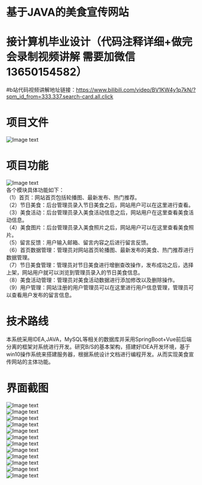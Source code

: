 # 基于JAVA的美食宣传网站 

#  接计算机毕业设计（代码注释详细+做完会录制视频讲解 需要加微信13650154582）  
#b站代码视频讲解地址链接：https://www.bilibili.com/video/BV1KW4y1p7kN/?spm_id_from=333.337.search-card.all.click
# 项目文件
![Image text](https://github.com/huoming123/foodmanagement/blob/main/%E9%A1%B9%E7%9B%AE%E6%88%AA%E5%9B%BE/%E9%A1%B9%E7%9B%AE%E6%96%87%E4%BB%B6.png)   
# 项目功能   
![Image text](https://github.com/huoming123/foodmanagement/blob/main/%E9%A1%B9%E7%9B%AE%E6%88%AA%E5%9B%BE/%E5%8A%9F%E8%83%BD%E5%9B%BE.png)  
各个模块具体功能如下：  
（1）首页：网站首页包括轮播图、最新发布、热门推荐。  
（2）节日美食：后台管理员录入节日美食之后，网站用户可以在这里进行查看。  
（3）美食活动：后台管理员录入美食活动信息之后，网站用户在这里查看美食活动信息。  
（4）美食图片：后台管理员录入美食照片之后，网站用户可以在这里查看美食照片。  
（5）留言反馈：用户输入邮箱、留言内容之后进行留言反馈。  
（6）首页数据管理：管理员对网站首页轮播图、最新发布的美食、热门推荐进行数据管理。  
（7）节日美食管理：管理员对节日美食进行增删查改操作，发布成功之后，选择上架，网站用户就可以浏览到管理员录入的节日美食信息。  
（8）美食活动管理：管理员对美食活动数据进行添加修改以及删除操作。  
（9）用户管理：网站注册的用户管理员可以在这里进行用户信息管理，管理员可以查看用户发布的留言信息。  
# 技术路线
本系统采用IDEA,JAVA，MySQL等相关的数据库并采用SpringBoot+Vue前后端分离的框架对系统进行开发。研究B/S的基本架构，搭建好IDEA开发环境，基于win10操作系统来搭建服务器，根据系统设计文档进行编程开发。从而实现美食宣传网站的主体功能。  
# 界面截图
![Image text](https://github.com/huoming123/foodmanagement/blob/main/%E9%A1%B9%E7%9B%AE%E6%88%AA%E5%9B%BE/%E9%A6%96%E9%A1%B5.png)  
![Image text](https://github.com/huoming123/foodmanagement/blob/main/%E9%A1%B9%E7%9B%AE%E6%88%AA%E5%9B%BE/%E8%8A%82%E6%97%A5%E7%BE%8E%E9%A3%9F.png)  
![Image text](https://github.com/huoming123/foodmanagement/blob/main/%E9%A1%B9%E7%9B%AE%E6%88%AA%E5%9B%BE/%E7%BE%8E%E9%A3%9F%E6%B4%BB%E5%8A%A8.png)  
![Image text](https://github.com/huoming123/foodmanagement/blob/main/%E9%A1%B9%E7%9B%AE%E6%88%AA%E5%9B%BE/%E7%BE%8E%E9%A3%9F%E7%85%A7%E7%89%87.png)  
![Image text](https://github.com/huoming123/foodmanagement/blob/main/%E9%A1%B9%E7%9B%AE%E6%88%AA%E5%9B%BE/%E7%94%A8%E6%88%B7%E6%B3%A8%E5%86%8C.png)    
![Image text](https://github.com/huoming123/foodmanagement/blob/main/%E9%A1%B9%E7%9B%AE%E6%88%AA%E5%9B%BE/%E7%94%A8%E6%88%B7%E7%95%99%E8%A8%80.png)  
![Image text](https://github.com/huoming123/foodmanagement/blob/main/%E9%A1%B9%E7%9B%AE%E6%88%AA%E5%9B%BE/%E5%90%8E%E5%8F%B0%E7%99%BB%E5%BD%95.png)  
![Image text](https://github.com/huoming123/foodmanagement/blob/main/%E9%A1%B9%E7%9B%AE%E6%88%AA%E5%9B%BE/%E9%A6%96%E9%A1%B5%E6%8E%A8%E8%8D%90.png)  
![Image text](https://github.com/huoming123/foodmanagement/blob/main/%E9%A1%B9%E7%9B%AE%E6%88%AA%E5%9B%BE/%E8%8A%82%E6%97%A5%E7%BE%8E%E9%A3%9F1.png)  
![Image text](https://github.com/huoming123/foodmanagement/blob/main/%E9%A1%B9%E7%9B%AE%E6%88%AA%E5%9B%BE/%E9%A6%96%E9%A1%B5%E7%AE%A1%E7%90%86.png)  
![Image text](https://github.com/huoming123/foodmanagement/blob/main/%E9%A1%B9%E7%9B%AE%E6%88%AA%E5%9B%BE/%E7%BE%8E%E9%A3%9F%E7%85%A7%E7%89%87%E5%90%8E%E5%8F%B0.png)  
![Image text](https://github.com/huoming123/foodmanagement/blob/main/%E9%A1%B9%E7%9B%AE%E6%88%AA%E5%9B%BE/%E7%94%A8%E6%88%B7%E5%88%97%E8%A1%A8.jpg)  
